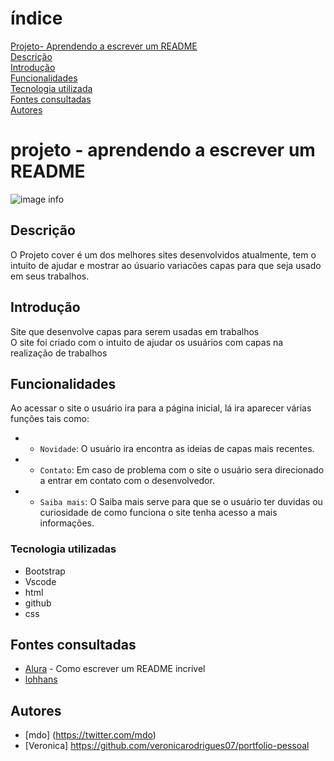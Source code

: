 # índice

[Projeto- Aprendendo a escrever um README](#projeto---aprendendo-a-escrever-um-readme)  
[Descrição](#descri%C3%A7%C3%A3o)  
[Introdução](#introdu%C3%A7%C3%A3o)  
[Funcionalidades](#funcionalidades)  
[Tecnologia utilizada](#tecnologia-utilizadas)  
[Fontes consultadas](#fontes-consultadas)  
[Autores](#autores)  
# projeto - aprendendo a escrever um README
![image info](img/capa.png)
## Descrição
O Projeto cover é um dos melhores sites desenvolvidos atualmente, tem o intuito de ajudar e mostrar ao úsuario variacões capas para que seja usado em seus trabalhos.

## Introdução
Site que desenvolve capas para serem usadas em trabalhos  
O site foi criado com o intuito de ajudar os usuários com capas na realização de trabalhos

## Funcionalidades
Ao acessar o site o usuário ira para a página inicial, lá ira aparecer várias funções tais como:  
* - `Novidade`: O usuário ira encontra as ideias de capas mais recentes.  
* - `Contato`: Em caso de problema com o site o usuário sera direcionado a entrar em contato com o desenvolvedor.  
* - `Saiba mais`: O Saiba mais serve para que se o usuário ter duvidas ou curiosidade de como funciona o site tenha acesso a mais informações.

### Tecnologia utilizadas
* Bootstrap
* Vscode
* html
* github
* css

## Fontes consultadas
* [Alura](https://www.alura.com.br/artigos/escrever-bom-readme) - Como escrever um README incrível  
* [lohhans](https://gist.github.com/lohhans)

## Autores
* [mdo] (https://twitter.com/mdo)  
* [Veronica] https://github.com/veronicarodrigues07/portfolio-pessoal




